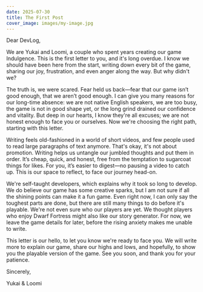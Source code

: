 ```yaml
---
date: 2025-07-30
title: The First Post
cover_image: images/my-image.jpg
---
```


Dear DevLog,

We are Yukai and Loomi, a couple who spent years creating our game Indulgence. This is the first letter to you, and it's long overdue. I know we should have been here from the start, writing down every bit of the game, sharing our joy, frustration, and even anger along the way. But why didn't we?

<!-- more -->

The truth is, we were scared. Fear held us back—fear that our game isn’t good enough, that we aren’t good enough. I can give you many reasons for our long-time absence: we are not native English speakers, we are too busy, the game is not in good shape yet, or the long grind drained our confidence and vitality. But deep in our hearts, I know they're all excuses; we are not honest enough to face you or ourselves. Now we're choosing the right path, starting with this letter.

Writing feels old-fashioned in a world of short videos, and few people used to read large paragraphs of text anymore. That's okay, it's not about promotion. Writing helps us untangle our jumbled thoughts and put them in order. It’s cheap, quick, and honest, free from the temptation to sugarcoat things for likes. For you, it’s easier to digest—no pausing a video to catch up. This is our space to reflect, to face our journey head-on.

We're self-taught developers, which explains why it took so long to develop. We do believe our game has some creative sparks, but I am not sure if all the shining points can make it a fun game. Even right now, I can only say the toughest parts are done, but there are still many things to do before it's playable. We're not even sure who our players are yet. We thought players who enjoy Dwarf Fortress might also like our story generator. For now, we leave the game details for later, before the rising anxiety makes me unable to write.

This letter is our hello, to let you know we're ready to face you. We will write more to explain our game, share our highs and lows, and hopefully, to show you the playable version of the game. See you soon, and thank you for your patience.

Sincerely,

Yukai & Loomi